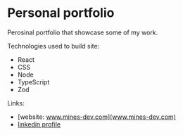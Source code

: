 # Personal portfolio

Perosinal portfolio that showcase some of my work.


Technologies used to build site:
 - React
 - CSS
 - Node
 - TypeScript
 - Zod


Links:
- [website: www.mines-dev.com](www.mines-dev.com)
- [linkedin profile](www.linkedin.com/milos-ilic-dev)
